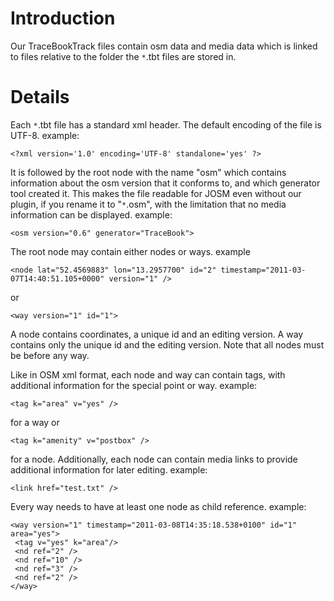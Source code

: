 # Introduction #

Our TraceBookTrack files contain osm data and media data which is linked to files relative to the folder the `*`.tbt files are stored in.


# Details #

Each `*`.tbt file has a standard xml header. The default encoding of the file is UTF-8.
example:
```
<?xml version='1.0' encoding='UTF-8' standalone='yes' ?>
```
It is followed by the root node with the name "osm" which contains information about the osm version that it conforms to, and which generator tool created it. This makes the file readable for JOSM even without our plugin, if you rename it to "`*`.osm", with the limitation that no media information can be displayed.
example:
```
<osm version="0.6" generator="TraceBook">
```

The root node may contain either nodes or ways.
example
```
<node lat="52.4569883" lon="13.2957700" id="2" timestamp="2011-03-07T14:40:51.105+0000" version="1" />
```
or
```
<way version="1" id="1">
```
A node contains coordinates, a unique id and an editing version.
A way contains only the unique id and the editing version.
Note that all nodes must be before any way.

Like in OSM xml format, each node and way can contain tags, with additional information for the special point or way.
example:
```
<tag k="area" v="yes" />
```
for a way or
```
<tag k="amenity" v="postbox" />
```
for a node.
Additionally, each node can contain media links to provide additional information for later editing.
example:
```
<link href="test.txt" />
```

Every way needs to have at least one node as child reference.
example:
```
<way version="1" timestamp="2011-03-08T14:35:18.538+0100" id="1" area="yes">
 <tag v="yes" k="area"/>
 <nd ref="2" />
 <nd ref="10" />
 <nd ref="3" />
 <nd ref="2" />
</way>
```